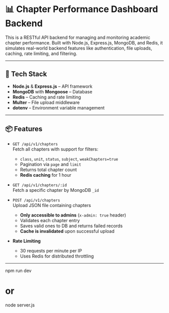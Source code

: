 # 📊 Chapter Performance Dashboard Backend

This is a RESTful API backend for managing and monitoring academic chapter performance. Built with Node.js, Express.js, MongoDB, and Redis, it simulates real-world backend features like authentication, file uploads, caching, rate limiting, and filtering.

---

## 🚀 Tech Stack

- **Node.js** & **Express.js** – API framework
- **MongoDB** with **Mongoose** – Database
- **Redis** – Caching and rate limiting
- **Multer** – File upload middleware
- **dotenv** – Environment variable management

---

## 📦 Features

- `GET /api/v1/chapters`  
  Fetch all chapters with support for filters:
  - `class`, `unit`, `status`, `subject`, `weakChapters=true`
  - Pagination via `page` and `limit`
  - Returns total chapter count
  - **Redis caching** for 1 hour

- `GET /api/v1/chapters/:id`  
  Fetch a specific chapter by MongoDB `_id`

- `POST /api/v1/chapters`  
  Upload JSON file containing chapters  
  - **Only accessible to admins** (`x-admin: true` header)  
  - Validates each chapter entry  
  - Saves valid ones to DB and returns failed records  
  - **Cache is invalidated** upon successful upload

- **Rate Limiting**  
  - 30 requests per minute per IP  
  - Uses Redis for distributed throttling

---
npm run dev
# or
node server.js


